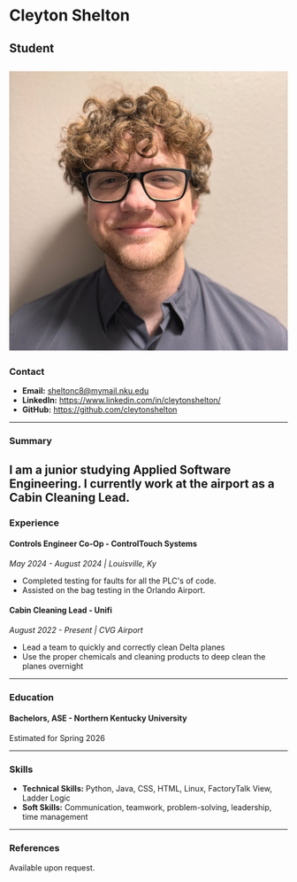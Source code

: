 # Cleyton Shelton
## Student
 
![Your picture](cleyton_shelton.jpg)
---

### Contact
- **Email:** sheltonc8@mymail.nku.edu
- **LinkedIn:** https://www.linkedin.com/in/cleytonshelton/
- **GitHub:** https://github.com/cleytonshelton

---

### Summary
I am a junior studying Applied Software Engineering. I currently work at the airport as a Cabin Cleaning Lead.
---

### Experience

#### Controls Engineer Co-Op - ControlTouch Systems
*_May 2024 - August 2024 | Louisville, Ky_*
- Completed testing for faults for all the PLC's of code.
- Assisted on the bag testing in the Orlando Airport.

#### Cabin Cleaning Lead - Unifi
*_August 2022 - Present | CVG Airport_*
- Lead a team to quickly and correctly clean Delta planes
- Use the proper chemicals and cleaning products to deep clean the planes overnight

---

### Education

#### Bachelors, ASE - Northern Kentucky University
Estimated for Spring 2026

---

### Skills
- **Technical Skills:** Python, Java, CSS, HTML, Linux, FactoryTalk View, Ladder Logic
- **Soft Skills:** Communication, teamwork, problem-solving, leadership, time management

---

### References
Available upon request.